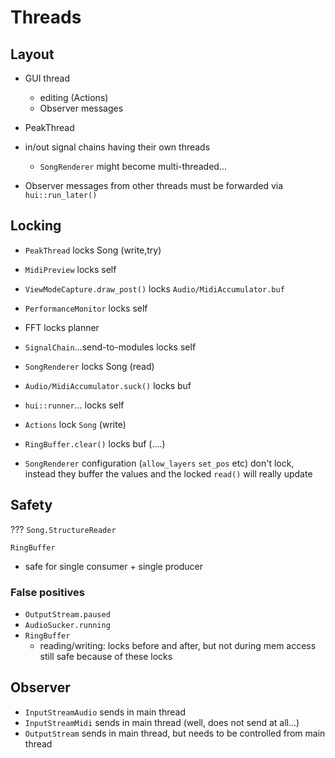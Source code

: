 # Threads

## Layout

* GUI thread
  * editing (Actions)
  * Observer messages
* PeakThread
* in/out signal chains having their own threads
  * `SongRenderer` might become multi-threaded...

* Observer messages from other threads must be forwarded via `hui::run_later()`

## Locking

* `PeakThread` locks Song (write,try)
* `MidiPreview` locks self
* `ViewModeCapture.draw_post()` locks `Audio/MidiAccumulator.buf`
* `PerformanceMonitor` locks self
* FFT locks planner
* `SignalChain`...send-to-modules locks self
* `SongRenderer` locks Song (read)
* `Audio/MidiAccumulator.suck()` locks buf
* `hui::runner`... locks self
* `Actions` lock `Song` (write)
* `RingBuffer.clear()` locks buf (....)

* `SongRenderer` configuration (`allow_layers` `set_pos` etc) don't lock, instead they buffer the values and the locked `read()` will really update

## Safety

???
`Song.StructureReader`

`RingBuffer`
* safe for single consumer + single producer

### False positives

* `OutputStream.paused`
* `AudioSucker.running`
* `RingBuffer`
  * reading/writing: locks before and after, but not during mem access still safe because of these locks



## Observer

* `InputStreamAudio` sends in main thread
* `InputStreamMidi` sends in main thread (well, does not send at all...)
* `OutputStream` sends in main thread, but needs to be controlled from main thread




